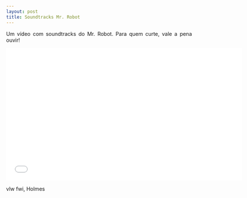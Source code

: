 ```yaml
---
layout: post
title: Soundtracks Mr. Robot
---
```


<p style="text-align: justify;">Um vídeo com soundtracks do Mr. Robot. Para quem curte, vale a pena ouvir!</p>

<iframe width="640" height="360" src="//www.youtube.com/embed/YC1n6NGANw0?feature=player_detailpage" frameborder="0" allowfullscreen></iframe>

vlw fwi, Holmes